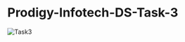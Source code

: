 # Prodigy-Infotech-DS-Task-3
![Task3](https://github.com/user-attachments/assets/0ee845cf-04e2-4b13-af0b-4a8dd1ba3d0a)
